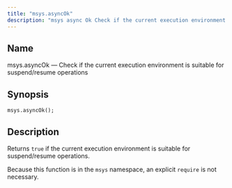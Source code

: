 ```yaml
---
title: "msys.asyncOk"
description: "msys async Ok Check if the current execution environment is suitable for suspend resume operations msys async Ok Returns true if the current execution environment is suitable for suspend resume operations Because this function is in the msys namespace an explicit require is not necessary..."
---
```


<a name="lua.ref.msys.asyncOk"></a> 
## Name

msys.asyncOk — Check if the current execution environment is suitable for suspend/resume operations

<a name="idp17186320"></a> 
## Synopsis

`msys.asyncOk();`

<a name="idp17188560"></a> 
## Description

Returns `true` if the current execution environment is suitable for suspend/resume operations.

Because this function is in the `msys` namespace, an explicit `require` is not necessary.